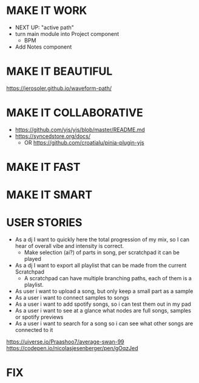 # MAKE IT WORK
- NEXT UP: "active path"
- turn main module into Project component
  - BPM
- Add Notes component

# MAKE IT BEAUTIFUL
https://jerosoler.github.io/waveform-path/

# MAKE IT COLLABORATIVE
- https://github.com/yjs/yjs/blob/master/README.md
- https://syncedstore.org/docs/
  - OR https://github.com/croatialu/pinia-plugin-yjs



# MAKE IT FAST


# MAKE IT SMART



# USER STORIES
- As a dj I want to quickly here the total progression of my mix, so I can hear of overall vibe and intensity is correct.
  - Make selection (ai?) of parts in song, per scratchpad it can be played
- As a dj I want to export all playlist that can be made from the current Scratchpad
  - A scratchpad can have multiple branching paths, each of them is a playlist.
- As user i want to upload a song, but only keep a small part as a sample
- As a user i want to connect samples to songs
- As a user i want to add spotify songs, so i can test them out in my pad 
- As a user i want to see at a glance what nodes are full songs, samples or spotify previews
- As a user i want to search for a song so i can see what other songs are connected to it

https://uiverse.io/Praashoo7/average-swan-99
https://codepen.io/nicolasjesenberger/pen/gOqzJed


# FIX
